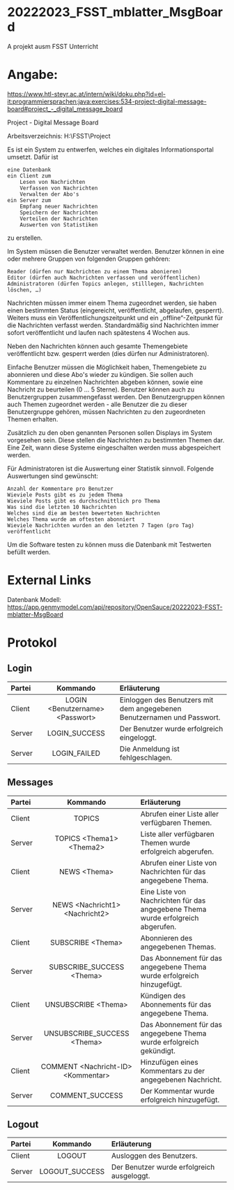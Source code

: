 # 20222023_FSST_mblatter_MsgBoard
A projekt ausm FSST Unterricht

# Angabe: 
https://www.htl-steyr.ac.at/intern/wiki/doku.php?id=el-it:programmiersprachen:java:exercises:534-project-digital-message-board#project_-_digital_message_board

Project - Digital Message Board

Arbeitsverzeichnis: H:\FSST\Project

Es ist ein System zu entwerfen, welches ein digitales Informationsportal umsetzt. Dafür ist

    eine Datenbank
    ein Client zum
        Lesen von Nachrichten
        Verfassen von Nachrichten
        Verwalten der Abo's
    ein Server zum
        Empfang neuer Nachrichten
        Speichern der Nachrichten
        Verteilen der Nachrichten
        Auswerten von Statistiken

zu erstellen.

Im System müssen die Benutzer verwaltet werden. Benutzer können in eine oder mehrere Gruppen von folgenden Gruppen gehören:

    Reader (dürfen nur Nachrichten zu einem Thema abonieren)
    Editor (dürfen auch Nachrichten verfassen und veröffentlichen)
    Administratoren (dürfen Topics anlegen, stilllegen, Nachrichten löschen, …)

Nachrichten müssen immer einem Thema zugeordnet werden, sie haben einen bestimmten Status (eingereicht, veröffentlicht, abgelaufen, gesperrt). Weiters muss ein Veröffentlichungszeitpunkt und ein „offline“-Zeitpunkt für die Nachrichten verfasst werden. Standardmäßig sind Nachrichten immer sofort veröffentlicht und laufen nach spätestens 4 Wochen aus.

Neben den Nachrichten können auch gesamte Themengebiete veröffentlicht bzw. gesperrt werden (dies dürfen nur Administratoren).

Einfache Benutzer müssen die Möglichkeit haben, Themengebiete zu abonnieren und diese Abo's wieder zu kündigen. Sie sollen auch Kommentare zu einzelnen Nachrichten abgeben können, sowie eine Nachricht zu beurteilen (0 … 5 Sterne). Benutzer können auch zu Benutzergruppen zusammengefasst werden. Den Benutzergruppen können auch Themen zugeordnet werden - alle Benutzer die zu dieser Benutzergruppe gehören, müssen Nachrichten zu den zugeordneten Themen erhalten.

Zusätzlich zu den oben genannten Personen sollen Displays im System vorgesehen sein. Diese stellen die Nachrichten zu bestimmten Themen dar. Eine Zeit, wann diese Systeme eingeschalten werden muss abgespeichert werden.

Für Administratoren ist die Auswertung einer Statistik sinnvoll. Folgende Auswertungen sind gewünscht:

    Anzahl der Kommentare pro Benutzer
    Wieviele Posts gibt es zu jedem Thema
    Wieviele Posts gibt es durchschnittlich pro Thema
    Was sind die letzten 10 Nachrichten
    Welches sind die am besten bewerteten Nachrichten
    Welches Thema wurde am oftesten abonniert
    Wieviele Nachrichten wurden an den letzten 7 Tagen (pro Tag) veröffentlicht

Um die Software testen zu können muss die Datenbank mit Testwerten befüllt werden.

# External Links
Datenbank Modell: https://app.genmymodel.com/api/repository/OpenSauce/20222023-FSST-mblatter-MsgBoard

# Protokol
## Login
| Partei      | Kommando | Erläuterung     |
| :---        |    :----:   |          :--- |
| Client      |    LOGIN \<Benutzername> \<Passwort>   |   Einloggen des Benutzers mit dem angegebenen Benutzernamen und Passwort.    |
| Server      |    LOGIN_SUCCESS   |  Der Benutzer wurde erfolgreich eingeloggt.  | //<Sessionkey> Sessionkey statt jedes mal Benutzernamen und Passwort. ???
| Server      |    LOGIN_FAILED    |  Die Anmeldung ist fehlgeschlagen.  |
## Messages
| Partei      | Kommando | Erläuterung     |
| :---        |    :----:   |          :--- |
| Client      |    TOPICS   |  Abrufen einer Liste aller verfügbaren Themen.  |
| Server      |    TOPICS \<Thema1> \<Thema2> |  Liste aller verfügbaren Themen wurde erfolgreich abgerufen.  |
| Client      |    NEWS \<Thema>   |  Abrufen einer Liste von Nachrichten für das angegebene Thema.  |
| Server      |    NEWS \<Nachricht1> \<Nachricht2> | Eine Liste von Nachrichten für das angegebene Thema wurde erfolgreich abgerufen.  |
| Client      |    SUBSCRIBE \<Thema>   |  Abonnieren des angegebenen Themas.  |
| Server      |    SUBSCRIBE_SUCCESS \<Thema>    |  Das Abonnement für das angegebene Thema wurde erfolgreich hinzugefügt.  |
| Client      |    UNSUBSCRIBE \<Thema>    |  Kündigen des Abonnements für das angegebene Thema.  |
| Server      |    UNSUBSCRIBE_SUCCESS \<Thema>    |  Das Abonnement für das angegebene Thema wurde erfolgreich gekündigt.  |
| Client      |    COMMENT \<Nachricht-ID> \<Kommentar>    |  Hinzufügen eines Kommentars zu der angegebenen Nachricht.  |
| Server      |    COMMENT_SUCCESS    |  Der Kommentar wurde erfolgreich hinzugefügt.  |

## Logout
| Partei      | Kommando | Erläuterung     |
| :---        |    :----:   |          :--- |
| Client      |    LOGOUT    |  Ausloggen des Benutzers.  |
| Server      |    LOGOUT_SUCCESS    |  Der Benutzer wurde erfolgreich ausgeloggt.|
